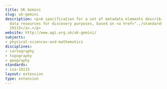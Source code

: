 ```yaml
---
title: UK Gemini
slug: uk-gemini
description: <p>A specification for a set of metadata elements describing geospatial
  data resources for discovery purposes, based on <a href="../standards/iso-19115.html">ISO
  19115</a>.</p>
website: http://www.agi.org.uk/uk-gemini/
subjects:
- physical-sciences-and-mathematics
disciplines:
- cartography
- topography
- geography
standards:
- iso-19115
layout: extension
type: extension
---
```


